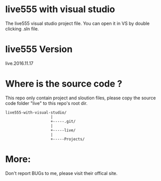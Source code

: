 # live555 with visual studio
The live555 visual studio project file. You can open it in VS by double clicking .sln file.
# live555 Version
live.2016.11.17
# Where is the source code ?
This repo only contain project and sloution files, please copy the source code folder "live" to this repo's root dir.

```
live555-with-visual-studio/
                    |
                    +-----.git/
                    |
                    +-----live/
                    |
                    +-----Projects/
```

# More:
Don't report BUGs to me, please visit their offical site.
